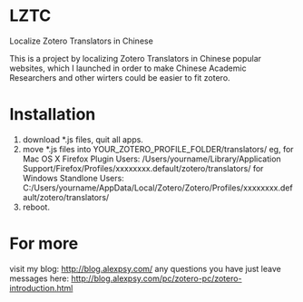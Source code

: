 LZTC
====

Localize Zotero Translators in Chinese

This is a project by localizing Zotero Translators in Chinese popular websites, which I launched in order to make Chinese Academic Researchers and other wirters could be easier to fit zotero.

Installation
============
1. download *.js files, quit all apps.
2. move *.js files into YOUR_ZOTERO_PROFILE_FOLDER/translators/
eg, 
    for Mac OS X Firefox Plugin Users:  /Users/yourname/Library/Application Support/Firefox/Profiles/xxxxxxxx.default/zotero/translators/
    for Windows Standlone Users:  C:/Users/yourname/AppData/Local/Zotero/Zotero/Profiles/xxxxxxxx.default/zotero/translators/
3. reboot.

For more
========
visit my blog: http://blog.alexpsy.com/
any questions you have just leave messages here: http://blog.alexpsy.com/pc/zotero-pc/zotero-introduction.html
